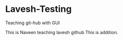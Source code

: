 # Lavesh-Testing
Teaching git-hub with GUI

This is Naveen teaching lavesh github
This is addition.
